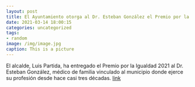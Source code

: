 ```yaml
---
layout: post
title: El Ayuntamiento otorga al Dr. Esteban González el Premio por la Igualdad 2021
date: 2021-03-14 18:00:15
categories: uncategorized
tags:
- random
image: /img/image.jpg
caption: This is a picture
---
```

El alcalde, Luis Partida, ha entregado el Premio por la Igualdad 2021 al Dr. Esteban González, médico de familia vinculado al municipio donde ejerce su profesión desde hace casi tres décadas. [link](https://www.ayto-villacanada.es/tu-ayuntamiento/el-ayuntamiento-otorga-al-dr-esteban-gonzalez-el-premio-por-la-igualdad-2021/)
